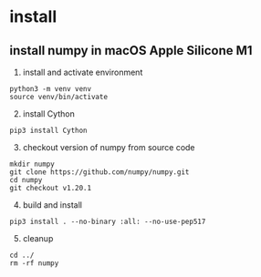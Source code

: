 # install


## install numpy in macOS Apple Silicone M1

1. install and activate environment
```shell
python3 -m venv venv
source venv/bin/activate
```
2. install Cython
```shell
pip3 install Cython
```
3. checkout version of numpy from source code
```shell
mkdir numpy
git clone https://github.com/numpy/numpy.git
cd numpy
git checkout v1.20.1
```
4. build and install
```shell
pip3 install . --no-binary :all: --no-use-pep517
```
5. cleanup
```shell
cd ../
rm -rf numpy
```
